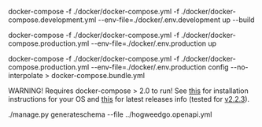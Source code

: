 
docker-compose -f ./docker/docker-compose.yml -f ./docker/docker-compose.development.yml --env-file=./docker/.env.development up --build

docker-compose -f ./docker/docker-compose.yml -f ./docker/docker-compose.production.yml --env-file=./docker/.env.production up

docker-compose -f ./docker/docker-compose.yml -f ./docker/docker-compose.production.yml --env-file=./docker/.env.production config --no-interpolate > docker-compose.bundle.yml

WARNING! Requires docker-compose > 2.0 to run!
See [this](https://docs.docker.com/compose/install) for installation instructions for your OS and [this](https://github.com/docker/compose/releases/latest) for latest releases info (tested for [v2.2.3](https://github.com/docker/compose/releases/tag/v2.2.3)).

./manage.py generateschema --file ../hogweedgo.openapi.yml
